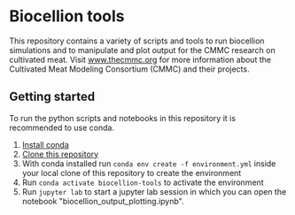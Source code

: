 # Biocellion tools
This repository contains a variety of scripts and tools to run biocellion simulations and to manipulate and plot output for the CMMC research on cultivated meat. Visit www.thecmmc.org for more information about the Cultivated Meat Modeling Consortium (CMMC) and their projects.

## Getting started
To run the python scripts and notebooks in this repository it is recommended to use conda.
1. [Install conda](https://conda.io/projects/conda/en/latest/user-guide/install/download.html)
2. [Clone this repository](https://docs.github.com/en/github/creating-cloning-and-archiving-repositories/cloning-a-repository)
3. With conda installed run `conda env create -f environment.yml` inside your local clone of this repository to create the environment
4. Run `conda activate biocellion-tools` to activate the environment
5. Run `jupyter lab` to start a jupyter lab session in which you can open the notebook "biocellion_output_plotting.ipynb".
